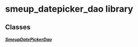 


# smeup_datepicker_dao library











## Classes

##### [SmeupDatePickerDao](../smeup_daos_smeup_datepicker_dao/SmeupDatePickerDao-class.md)



 















